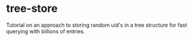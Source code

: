# tree-store

Tutorial on an approach to storing random uid's in a tree structure for fast querying with billions of entries.